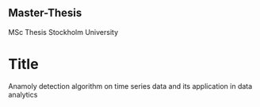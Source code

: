 ## Master-Thesis
MSc Thesis Stockholm University

# Title
Anamoly detection algorithm on time series data and its application in data analytics
